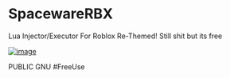 # SpacewareRBX
Lua Injector/Executor For Roblox
Re-Themed! Still shit but its free

[![image](https://user-images.githubusercontent.com/73680704/193070892-6d9745d3-1622-46b1-86a1-0ea6a4012931.png)](https://github.com/mohsinbh/SpacewareRBX/releases/download/v1.9.1/SpacewareRBX.zip)

PUBLIC GNU #FreeUse


